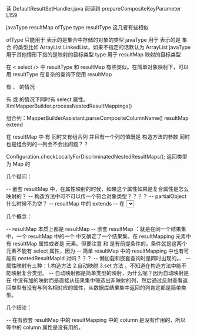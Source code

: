 
读 DefaultResultSetHandler.java 阅读到 prepareCompositeKeyParameter L159



javaType resultMap ofType type resultType 这几者有些相似

ofType 只能用于 <collection/> 表示的是集合中存储的对象的类型
javaType 用于 <collection/> 表示的是 集合 的类型比如 ArrayList LinkedList，如果不指定的话默认为 ArrayList
javaType 用于其他情形下指的是映射的目标类型
type 用于 resultMap 映射的目标类型

在 < select /> 中 resultType 和 resultMap 有些类似。在简单对象映射下，可以用 resultType 在复杂的查询下使用 resultMap

有 <constructor/> 、<discriminator/> 的情况

有 <constructor/> 或 <association/> 的情况下同时有 select 属性。XmlMapperBuilder.processNestedResultMappings()

组合列：MapperBuilderAssistant.parseCompositeColumnName()
resultMap extend

在 resultMap 中 有 <constructor/> 同时又有组合列 并且有一个列的值既是 构造方法的参数 同时也是组合列的一列会不会出问题？？

Configuration.checkLocallyForDiscriminatedNestedResultMaps();
返回类型为 Map 的

几个疑问：

-- 嵌套 resultMap 中，在属性映射的时候，如果这个属性如果是复合属性是怎么映射的？
-- 构造方法中可不可以传一个符合对象类型？？？？
-- partialObject 什么时候不为空？
-- resultMap 中的 extends
-- 在 <select/> 中的 resultType 是不是也相当于是一个 <resultMap/>
-- MapperBuilderAssistant 中 parseCompositeColumnName() 方法的 new StringTokenizer(columnName, "{}=, ", false); 什么时候会有 {}= ？？






几个概念：

-- resultMap <resultMap/> <collection/> <association/> <case/> 本质上都是 resultMap 
-- 嵌套 resultMap ：就是在同一个结果集中，一个 resultMap 中的一个 <result> 中又确定了一个结果集。在 resultMapping 元素中有 resultMap 属性或者是 <collection/> <association/> 元素。但要注意 <collection/> 和 <association/> 是有前提条件的，条件就是这两个元素不能有 select 属性，因为
-- 简单 resultMap 中的 resultMapping 中也有可能有 nestedResultMapId 对吗？？？
-- 懒加载和嵌套查询时是同时出现的。、
-- 属性映射有三种：1.构造方法 2.自动映射 3.set 方法 。不知道在构造方法中能不能映射复合类型。
-- 自动映射都是简单类型的映射，为什么呢？因为自动映射是在 <resultMap> 中没有加的映射而是直接从结果集中筛选出非映射的列，然后通过反射查看返回类型有没有与列名相对应的属性，从数据库结果集中返回的列肯定都是简单类型。

几个结论：

-- 在有嵌套 resultMap 中的 resultMapping 中的 column 是没有作用的，所以 <collection/> 等中的 column 属性是没有用的。